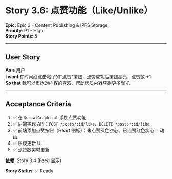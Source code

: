 # Story 3.6: 点赞功能（Like/Unlike）

**Epic**: Epic 3 - Content Publishing & IPFS Storage  
**Priority**: P1 - High  
**Story Points**: 5

---

## User Story

**As a** 用户  
**I want** 在时间线点击帖子的"点赞"按钮，点赞成功后按钮高亮，点赞数 +1  
**So that** 我可以表达对内容的喜欢，帮助优质内容获得更多曝光

---

## Acceptance Criteria

1. ✅ 在 `SocialGraph.sol` 添加点赞功能
2. ✅ 后端实现 API：`POST /posts/:id/like`、`DELETE /posts/:id/like`
3. ✅ 前端添加点赞按钮（Heart 图标）：未点赞灰色空心、已点赞红色实心 + 动画
4. ✅ 乐观更新 UI
5. ✅ 点赞数实时更新

**依赖**: Story 3.4 (Feed 显示)

**Story Status**: ✅ Ready

